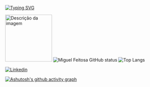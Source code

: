 [![Typing SVG](https://readme-typing-svg.herokuapp.com?font=Fira+Code&weight=300&size=50&duration=4000&pause=1000&color=FFFF00&center=true&vCenter=true&random=false&width=1000&lines=Hello%2C+my+name+is+Miguel;I'm+18+years+old;I'm+a+Student+at+University+of+São+Paulor;I'm+from+Brazil;Welcome%3A)](https://git.io/typing-svg)

<img src="https://github.com/user-attachments/assets/1c1a68fb-8c0b-4bb1-b5ca-d5eaf59df43f" alt="Descrição da imagem" width="150">    ![Miguel Feitosa GitHub status](https://github-readme-stats.vercel.app/api?username=Miguelrfeitosa2&hide=contribs,prs)   ![Top Langs](https://github-readme-stats.vercel.app/api/top-langs/?username=Miguelrfeitosa2&layout=compact)

[![Linkedin](https://img.shields.io/badge/LinkedIn-0077B5?style=for-the-badge&logo=linkedin&logoColor=white)](www.linkedin.com/in/miguel-feitosa-b50b052b0)



[![Ashutosh's github activity graph](https://github-readme-activity-graph.vercel.app/graph?username=miguelrfeitosa2&bg_color=ffffff&color=000000&line=eeff00&point=000000&area=true&hide_border=true)](https://github.com/ashutosh00710/github-readme-activity-graph)
